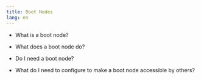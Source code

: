 ```yaml
---
title: Boot Nodes
lang: en
---
```


* What is a boot node?

* What does a boot node do?

* Do I need a boot node?

* What do I need to configure to make a boot node accessible by others?
